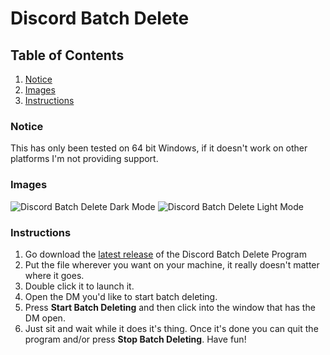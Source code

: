 # Discord Batch Delete
## Table of Contents
1. [Notice](https://github.com/SmushyTaco/Discord-Batch-Delete#notice)
2. [Images](https://github.com/SmushyTaco/Discord-Batch-Delete#images)
3. [Instructions](https://github.com/SmushyTaco/Discord-Batch-Delete#instructions)
### Notice
This has only been tested on 64 bit Windows, if it doesn't work on other platforms I'm not providing support.
### Images
![Discord Batch Delete Dark Mode](https://i.imgur.com/6o4geXT.png)
![Discord Batch Delete Light Mode](https://i.imgur.com/lygIF9A.png)
### Instructions
1. Go download the [latest release](https://github.com/SmushyTaco/Discord-Batch-Delete/releases/latest/) of the Discord Batch Delete Program
2. Put the file wherever you want on your machine, it really doesn't matter where it goes.
3. Double click it to launch it.
4. Open the DM you'd like to start batch deleting.
5. Press **Start Batch Deleting** and then click into the window that has the DM open.
6. Just sit and wait while it does it's thing. Once it's done you can quit the program and/or press **Stop Batch Deleting**. Have fun!
